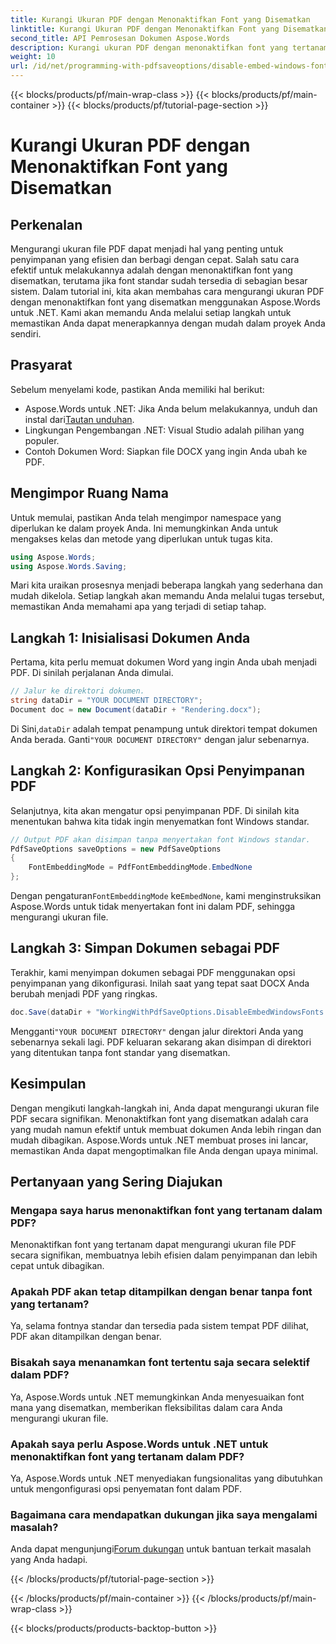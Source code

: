 ```yaml
---
title: Kurangi Ukuran PDF dengan Menonaktifkan Font yang Disematkan
linktitle: Kurangi Ukuran PDF dengan Menonaktifkan Font yang Disematkan
second_title: API Pemrosesan Dokumen Aspose.Words
description: Kurangi ukuran PDF dengan menonaktifkan font yang tertanam menggunakan Aspose.Words untuk .NET. Ikuti panduan langkah demi langkah kami untuk mengoptimalkan dokumen Anda agar dapat disimpan dan dibagikan secara efisien.
weight: 10
url: /id/net/programming-with-pdfsaveoptions/disable-embed-windows-fonts/
---
```


{{< blocks/products/pf/main-wrap-class >}}
{{< blocks/products/pf/main-container >}}
{{< blocks/products/pf/tutorial-page-section >}}

# Kurangi Ukuran PDF dengan Menonaktifkan Font yang Disematkan

## Perkenalan

Mengurangi ukuran file PDF dapat menjadi hal yang penting untuk penyimpanan yang efisien dan berbagi dengan cepat. Salah satu cara efektif untuk melakukannya adalah dengan menonaktifkan font yang disematkan, terutama jika font standar sudah tersedia di sebagian besar sistem. Dalam tutorial ini, kita akan membahas cara mengurangi ukuran PDF dengan menonaktifkan font yang disematkan menggunakan Aspose.Words untuk .NET. Kami akan memandu Anda melalui setiap langkah untuk memastikan Anda dapat menerapkannya dengan mudah dalam proyek Anda sendiri.

## Prasyarat

Sebelum menyelami kode, pastikan Anda memiliki hal berikut:

-  Aspose.Words untuk .NET: Jika Anda belum melakukannya, unduh dan instal dari[Tautan unduhan](https://releases.aspose.com/words/net/).
- Lingkungan Pengembangan .NET: Visual Studio adalah pilihan yang populer.
- Contoh Dokumen Word: Siapkan file DOCX yang ingin Anda ubah ke PDF.

## Mengimpor Ruang Nama

Untuk memulai, pastikan Anda telah mengimpor namespace yang diperlukan ke dalam proyek Anda. Ini memungkinkan Anda untuk mengakses kelas dan metode yang diperlukan untuk tugas kita.

```csharp
using Aspose.Words;
using Aspose.Words.Saving;
```

Mari kita uraikan prosesnya menjadi beberapa langkah yang sederhana dan mudah dikelola. Setiap langkah akan memandu Anda melalui tugas tersebut, memastikan Anda memahami apa yang terjadi di setiap tahap.

## Langkah 1: Inisialisasi Dokumen Anda

Pertama, kita perlu memuat dokumen Word yang ingin Anda ubah menjadi PDF. Di sinilah perjalanan Anda dimulai.

```csharp
// Jalur ke direktori dokumen.
string dataDir = "YOUR DOCUMENT DIRECTORY";
Document doc = new Document(dataDir + "Rendering.docx");
```

 Di Sini,`dataDir` adalah tempat penampung untuk direktori tempat dokumen Anda berada. Ganti`"YOUR DOCUMENT DIRECTORY"` dengan jalur sebenarnya.

## Langkah 2: Konfigurasikan Opsi Penyimpanan PDF

Selanjutnya, kita akan mengatur opsi penyimpanan PDF. Di sinilah kita menentukan bahwa kita tidak ingin menyematkan font Windows standar.

```csharp
// Output PDF akan disimpan tanpa menyertakan font Windows standar.
PdfSaveOptions saveOptions = new PdfSaveOptions
{
    FontEmbeddingMode = PdfFontEmbeddingMode.EmbedNone
};
```

 Dengan pengaturan`FontEmbeddingMode` ke`EmbedNone`, kami menginstruksikan Aspose.Words untuk tidak menyertakan font ini dalam PDF, sehingga mengurangi ukuran file.

## Langkah 3: Simpan Dokumen sebagai PDF

Terakhir, kami menyimpan dokumen sebagai PDF menggunakan opsi penyimpanan yang dikonfigurasi. Inilah saat yang tepat saat DOCX Anda berubah menjadi PDF yang ringkas.

```csharp
doc.Save(dataDir + "WorkingWithPdfSaveOptions.DisableEmbedWindowsFonts.pdf", saveOptions);
```

 Mengganti`"YOUR DOCUMENT DIRECTORY"` dengan jalur direktori Anda yang sebenarnya sekali lagi. PDF keluaran sekarang akan disimpan di direktori yang ditentukan tanpa font standar yang disematkan.

## Kesimpulan

Dengan mengikuti langkah-langkah ini, Anda dapat mengurangi ukuran file PDF secara signifikan. Menonaktifkan font yang disematkan adalah cara yang mudah namun efektif untuk membuat dokumen Anda lebih ringan dan mudah dibagikan. Aspose.Words untuk .NET membuat proses ini lancar, memastikan Anda dapat mengoptimalkan file Anda dengan upaya minimal.

## Pertanyaan yang Sering Diajukan

### Mengapa saya harus menonaktifkan font yang tertanam dalam PDF?
Menonaktifkan font yang tertanam dapat mengurangi ukuran file PDF secara signifikan, membuatnya lebih efisien dalam penyimpanan dan lebih cepat untuk dibagikan.

### Apakah PDF akan tetap ditampilkan dengan benar tanpa font yang tertanam?
Ya, selama fontnya standar dan tersedia pada sistem tempat PDF dilihat, PDF akan ditampilkan dengan benar.

### Bisakah saya menanamkan font tertentu saja secara selektif dalam PDF?
Ya, Aspose.Words untuk .NET memungkinkan Anda menyesuaikan font mana yang disematkan, memberikan fleksibilitas dalam cara Anda mengurangi ukuran file.

### Apakah saya perlu Aspose.Words untuk .NET untuk menonaktifkan font yang tertanam dalam PDF?
Ya, Aspose.Words untuk .NET menyediakan fungsionalitas yang dibutuhkan untuk mengonfigurasi opsi penyematan font dalam PDF.

### Bagaimana cara mendapatkan dukungan jika saya mengalami masalah?
 Anda dapat mengunjungi[Forum dukungan](https://forum.aspose.com/c/words/8) untuk bantuan terkait masalah yang Anda hadapi.

{{< /blocks/products/pf/tutorial-page-section >}}

{{< /blocks/products/pf/main-container >}}
{{< /blocks/products/pf/main-wrap-class >}}

{{< blocks/products/products-backtop-button >}}
